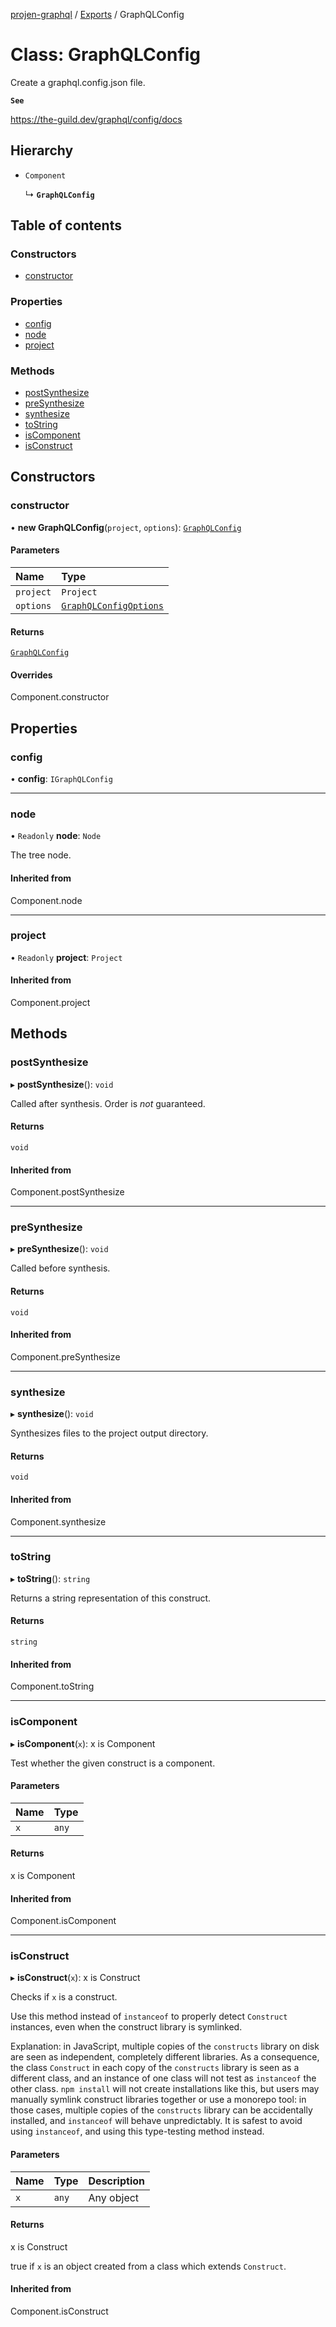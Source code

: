 [projen-graphql](../README.md) / [Exports](../modules.md) / GraphQLConfig

# Class: GraphQLConfig

Create a graphql.config.json file.

**`See`**

https://the-guild.dev/graphql/config/docs

## Hierarchy

- `Component`

  ↳ **`GraphQLConfig`**

## Table of contents

### Constructors

- [constructor](GraphQLConfig.md#constructor)

### Properties

- [config](GraphQLConfig.md#config)
- [node](GraphQLConfig.md#node)
- [project](GraphQLConfig.md#project)

### Methods

- [postSynthesize](GraphQLConfig.md#postsynthesize)
- [preSynthesize](GraphQLConfig.md#presynthesize)
- [synthesize](GraphQLConfig.md#synthesize)
- [toString](GraphQLConfig.md#tostring)
- [isComponent](GraphQLConfig.md#iscomponent)
- [isConstruct](GraphQLConfig.md#isconstruct)

## Constructors

### constructor

• **new GraphQLConfig**(`project`, `options`): [`GraphQLConfig`](GraphQLConfig.md)

#### Parameters

| Name | Type |
| :------ | :------ |
| `project` | `Project` |
| `options` | [`GraphQLConfigOptions`](../interfaces/GraphQLConfigOptions.md) |

#### Returns

[`GraphQLConfig`](GraphQLConfig.md)

#### Overrides

Component.constructor

## Properties

### config

• **config**: `IGraphQLConfig`

___

### node

• `Readonly` **node**: `Node`

The tree node.

#### Inherited from

Component.node

___

### project

• `Readonly` **project**: `Project`

#### Inherited from

Component.project

## Methods

### postSynthesize

▸ **postSynthesize**(): `void`

Called after synthesis. Order is *not* guaranteed.

#### Returns

`void`

#### Inherited from

Component.postSynthesize

___

### preSynthesize

▸ **preSynthesize**(): `void`

Called before synthesis.

#### Returns

`void`

#### Inherited from

Component.preSynthesize

___

### synthesize

▸ **synthesize**(): `void`

Synthesizes files to the project output directory.

#### Returns

`void`

#### Inherited from

Component.synthesize

___

### toString

▸ **toString**(): `string`

Returns a string representation of this construct.

#### Returns

`string`

#### Inherited from

Component.toString

___

### isComponent

▸ **isComponent**(`x`): x is Component

Test whether the given construct is a component.

#### Parameters

| Name | Type |
| :------ | :------ |
| `x` | `any` |

#### Returns

x is Component

#### Inherited from

Component.isComponent

___

### isConstruct

▸ **isConstruct**(`x`): x is Construct

Checks if `x` is a construct.

Use this method instead of `instanceof` to properly detect `Construct`
instances, even when the construct library is symlinked.

Explanation: in JavaScript, multiple copies of the `constructs` library on
disk are seen as independent, completely different libraries. As a
consequence, the class `Construct` in each copy of the `constructs` library
is seen as a different class, and an instance of one class will not test as
`instanceof` the other class. `npm install` will not create installations
like this, but users may manually symlink construct libraries together or
use a monorepo tool: in those cases, multiple copies of the `constructs`
library can be accidentally installed, and `instanceof` will behave
unpredictably. It is safest to avoid using `instanceof`, and using
this type-testing method instead.

#### Parameters

| Name | Type | Description |
| :------ | :------ | :------ |
| `x` | `any` | Any object |

#### Returns

x is Construct

true if `x` is an object created from a class which extends `Construct`.

#### Inherited from

Component.isConstruct
